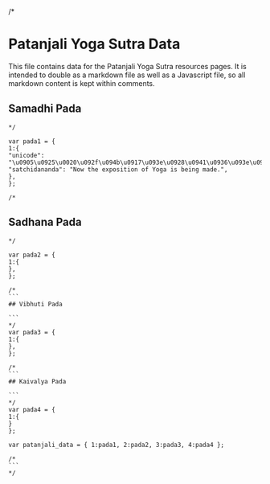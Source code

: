 /*
# Patanjali Yoga Sutra Data

This file contains data for the Patanjali Yoga Sutra resources pages.
It is intended to double as a markdown file as well as a Javascript
file, so all markdown content is kept within comments.

## Samadhi Pada
```
*/

var pada1 = {
1:{
"unicode":       "\u0905\u0925\u0020\u092f\u094b\u0917\u093e\u0928\u0941\u0936\u093e\u0938\u0928\u092e\u094d",
"satchidananda": "Now the exposition of Yoga is being made.",
},
};

/*
```
## Sadhana Pada

````
*/

var pada2 = {
1:{
},
};

/*
```
## Vibhuti Pada

```
*/
var pada3 = {
1:{
},
};

/*
```
## Kaivalya Pada

```
*/
var pada4 = {
1:{
}
};

var patanjali_data = { 1:pada1, 2:pada2, 3:pada3, 4:pada4 };

/*
```
*/
